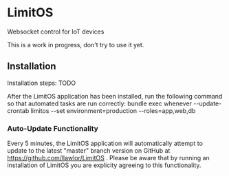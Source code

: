 # LimitOS
Websocket control for IoT devices

This is a work in progress, don't try to use it yet.

## Installation

Installation steps:
TODO

After the LimitOS application has been installed, run the following command so that automated tasks are run correctly:
bundle exec whenever --update-crontab limitos --set environment=production --roles=app,web,db

### Auto-Update Functionality
Every 5 minutes, the LimitOS application will automatically attempt to update to the latest "master" branch version on GitHub at https://github.com/llawlor/LimitOS .  Please be aware that by running an installation of LimitOS you are explicity agreeing to this functionality.
